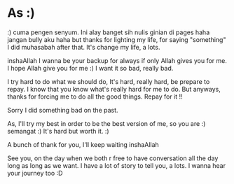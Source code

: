 # As :)

:) cuma pengen senyum. Ini alay banget sih nulis ginian di pages haha jangan bully aku haha
but thanks for lighting my life, for saying "something" I did muhasabah after that. It's change my life, a lots.

inshaAllah I wanna be your backup for always if only Allah gives you for me. I hope Allah give you for me :) I want it so bad, really bad.

I try hard to do what we should do, It's hard, really hard, be prepare to repay. I know that you know what's really hard for me to do. But anyways, thanks for forcing me to do all the good things. Repay for it !!

Sorry I did something bad on the past.

As, I'll try my best in order to be the best version of me, so you are :) semangat :)
It's hard but worth it. :)

A bunch of thank for you, I'll keep waiting inshaAllah

See you, on the day when we both r free to have conversation all the day long as long as we want. I have a lot of story to tell you, a lots. I wanna hear your journey too :D
